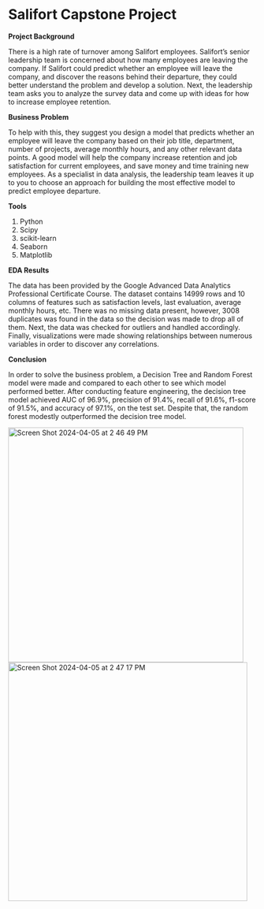 # Salifort Capstone Project

**Project Background** 

There is a high rate of turnover among Salifort employees. Salifort’s senior leadership team is concerned about how many employees are leaving the company. If Salifort could predict whether an employee will leave the company, and discover the reasons behind their departure, they could better understand the problem and develop a solution. Next, the leadership team asks you to analyze the survey data and come up with ideas for how to increase employee retention. 

**Business Problem**

To help with this, they suggest you design a model that predicts whether an employee will leave the company based on their job title, department, number of projects, average monthly hours, and any other relevant data points. A good model will help the company increase retention and job satisfaction for current employees, and save money and time training new employees. As a specialist in data analysis, the leadership team leaves it up to you to choose an approach for building the most effective model to predict employee departure. 

**Tools**

  1. Python
  2. Scipy
  3. scikit-learn
  4. Seaborn
  5. Matplotlib

**EDA Results** 

The data has been provided by the Google Advanced Data Analytics Professional Certificate Course. The dataset contains 14999 rows and 10 columns of features such as satisfaction levels, last evaluation, average monthly hours, etc. There was no missing data present, however, 3008 duplicates was found in the data so the decision was made to drop all of them. Next, the data was checked for outliers and handled accordingly. Finally, visualizations were made showing relationships between numerous variables in order to discover any correlations.  

**Conclusion** 

In order to solve the business problem, a Decision Tree and Random Forest model were made and compared to each other to see which model performed better. After conducting feature engineering, the decision tree model achieved AUC of 96.9%, precision of 91.4%, recall of 91.6%, f1-score of 91.5%, and accuracy of 97.1%, on the test set. Despite that, the random forest modestly outperformed the decision tree model. 

<img width="477" alt="Screen Shot 2024-04-05 at 2 46 49 PM" src="https://github.com/Natsu1579/Salifort-Capstone-Project/assets/150382759/5e8627e9-7e54-4afd-a86d-d24b4fb0e865">

<img width="485" alt="Screen Shot 2024-04-05 at 2 47 17 PM" src="https://github.com/Natsu1579/Salifort-Capstone-Project/assets/150382759/98fd54cb-c4de-45f6-a09f-43dad2c97117">
